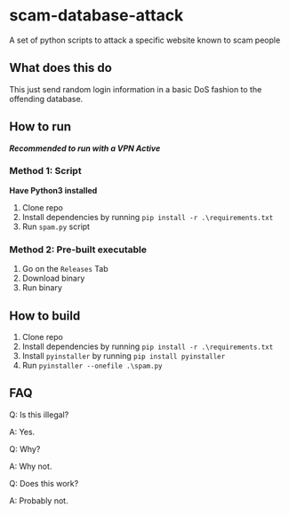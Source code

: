 # scam-database-attack

A set of python scripts to attack a specific website known to scam people

## What does this do

This just send random login information in a basic DoS fashion to the offending database.

## How to run

***Recommended to run with a VPN Active***

### Method 1: Script

**Have Python3 installed**

1. Clone repo
2. Install dependencies by running `pip install -r .\requirements.txt`
3. Run `spam.py` script

### Method 2: Pre-built executable

1. Go on the `Releases` Tab
2. Download binary
3. Run binary

## How to build

1. Clone repo
2. Install dependencies by running `pip install -r .\requirements.txt`
3. Install `pyinstaller` by running `pip install pyinstaller`
4. Run `pyinstaller --onefile .\spam.py`

## FAQ

Q: Is this illegal?

A: Yes.

Q: Why?

A: Why not.

Q: Does this work?

A: Probably not.
